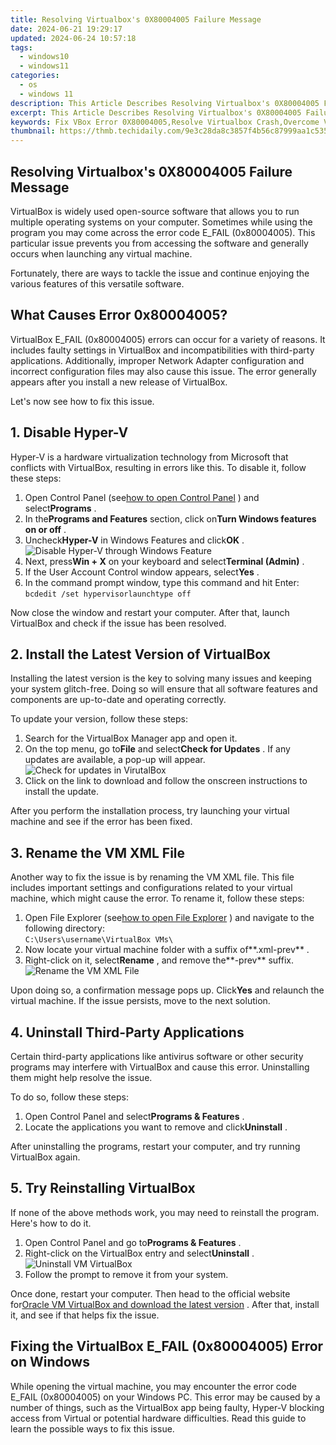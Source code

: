 ```yaml
---
title: Resolving Virtualbox's 0X80004005 Failure Message
date: 2024-06-21 19:29:17
updated: 2024-06-24 10:57:18
tags:
  - windows10
  - windows11
categories:
  - os
  - windows 11
description: This Article Describes Resolving Virtualbox's 0X80004005 Failure Message
excerpt: This Article Describes Resolving Virtualbox's 0X80004005 Failure Message
keywords: Fix VBox Error 0X80004005,Resolve Virtualbox Crash,Overcome VBox Freeze Issue,Address VBox Failure Message,Solve Virtualbox Error 0X80004005,Tackle VBox Operation Faults,Remedy VBox Start-Up Problems
thumbnail: https://thmb.techidaily.com/9e3c28da8c3857f4b56c87999aa1c53599613008193fcbe550b0f87978d3601d.jpg
---
```


## Resolving Virtualbox's 0X80004005 Failure Message

 VirtualBox is widely used open-source software that allows you to run multiple operating systems on your computer. Sometimes while using the program you may come across the error code E\_FAIL (0x80004005). This particular issue prevents you from accessing the software and generally occurs when launching any virtual machine.

 Fortunately, there are ways to tackle the issue and continue enjoying the various features of this versatile software.

## What Causes Error 0x80004005?

 VirtualBox E\_FAIL (0x80004005) errors can occur for a variety of reasons. It includes faulty settings in VirtualBox and incompatibilities with third-party applications. Additionally, improper Network Adapter configuration and incorrect configuration files may also cause this issue. The error generally appears after you install a new release of VirtualBox.

Let's now see how to fix this issue.

## 1\. Disable Hyper-V

 Hyper-V is a hardware virtualization technology from Microsoft that conflicts with VirtualBox, resulting in errors like this. To disable it, follow these steps:

1. Open Control Panel (see[how to open Control Panel](https://www.makeuseof.com/windows-11-open-control-panel/) ) and select**Programs** .
2. In the**Programs and Features** section, click on**Turn Windows features on or off** .
3. Uncheck**Hyper-V** in Windows Features and click**OK** .  
![Disable Hyper-V through Windows Feature](https://static1.makeuseofimages.com/wordpress/wp-content/uploads/2023/03/disable-hyper-v-through-windows-feature.jpg)
4. Next, press**Win + X** on your keyboard and select**Terminal (Admin)** .
5. If the User Account Control window appears, select**Yes** .
6. In the command prompt window, type this command and hit Enter:  
`bcdedit /set hypervisorlaunchtype off`

 Now close the window and restart your computer. After that, launch VirtualBox and check if the issue has been resolved.

## 2\. Install the Latest Version of VirtualBox

 Installing the latest version is the key to solving many issues and keeping your system glitch-free. Doing so will ensure that all software features and components are up-to-date and operating correctly.

To update your version, follow these steps:

1. Search for the VirtualBox Manager app and open it.
2. On the top menu, go to**File** and select**Check for Updates** . If any updates are available, a pop-up will appear.  
![Check for updates in VirutalBox](https://static1.makeuseofimages.com/wordpress/wp-content/uploads/2023/03/check-for-updates-in-virutalbox.jpg)
3. Click on the link to download and follow the onscreen instructions to install the update.

 After you perform the installation process, try launching your virtual machine and see if the error has been fixed.

## 3\. Rename the VM XML File

 Another way to fix the issue is by renaming the VM XML file. This file includes important settings and configurations related to your virtual machine, which might cause the error. To rename it, follow these steps:

1. Open File Explorer (see[how to open File Explorer](https://www.makeuseof.com/windows-open-file-explorer/) ) and navigate to the following directory:  
`C:\Users\username\VirtualBox VMs\`
2. Now locate your virtual machine folder with a suffix of**.xml-prev** .
3. Right-click on it, select**Rename** , and remove the**\-prev** suffix.  
![Rename the VM XML File](https://static1.makeuseofimages.com/wordpress/wp-content/uploads/2023/03/rename-the-vm-xml-file.jpg)

 Upon doing so, a confirmation message pops up. Click**Yes** and relaunch the virtual machine. If the issue persists, move to the next solution.

## 4\. Uninstall Third-Party Applications

 Certain third-party applications like antivirus software or other security programs may interfere with VirtualBox and cause this error. Uninstalling them might help resolve the issue.

To do so, follow these steps:

1. Open Control Panel and select**Programs & Features** .
2. Locate the applications you want to remove and click**Uninstall** .

 After uninstalling the programs, restart your computer, and try running VirtualBox again.

## 5\. Try Reinstalling VirtualBox

 If none of the above methods work, you may need to reinstall the program. Here's how to do it.

1. Open Control Panel and go to**Programs & Features** .
2. Right-click on the VirtualBox entry and select**Uninstall** .  
![Uninstall VM VirtualBox](https://static1.makeuseofimages.com/wordpress/wp-content/uploads/2023/03/uninstall-vm-virtualbox.jpg)
3. Follow the prompt to remove it from your system.

 Once done, restart your computer. Then head to the official website for[Oracle VM VirtualBox and download the latest version](https://www.virtualbox.org/wiki/Downloads) . After that, install it, and see if that helps fix the issue.

## Fixing the VirtualBox E\_FAIL (0x80004005) Error on Windows

 While opening the virtual machine, you may encounter the error code E\_FAIL (0x80004005) on your Windows PC. This error may be caused by a number of things, such as the VirtualBox app being faulty, Hyper-V blocking access from Virtual or potential hardware difficulties. Read this guide to learn the possible ways to fix this issue.


<ins class="adsbygoogle"
     style="display:block"
     data-ad-format="autorelaxed"
     data-ad-client="ca-pub-7571918770474297"
     data-ad-slot="1223367746"></ins>



<ins class="adsbygoogle"
     style="display:block"
     data-ad-client="ca-pub-7571918770474297"
     data-ad-slot="8358498916"
     data-ad-format="auto"
     data-full-width-responsive="true"></ins>
